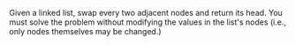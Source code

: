 ﻿Given a linked list, swap every two adjacent nodes and return its head. You must solve the problem without modifying the values in the list's nodes (i.e., only nodes themselves may be changed.)